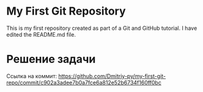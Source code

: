 # My First Git Repository

This is my first repository created as part of a Git and GitHub tutorial. I have edited the README.md file.

# Решение задачи

Ссылка на коммит: https://github.com/Dmitriy-py/my-first-git-repo/commit/c902a3adee7b0a7fce6a812e52b6734f160ff0bc
